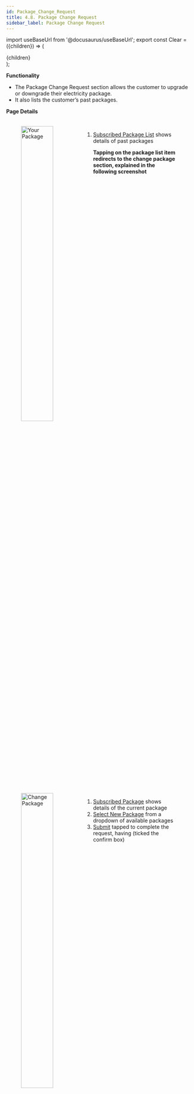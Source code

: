 ```yaml
---
id: Package_Change_Request
title: 4.8. Package Change Request
sidebar_label: Package Change Request
---
```


import useBaseUrl from '@docusaurus/useBaseUrl';
export const Clear = ({children}) => (
  <div
    style={{ 
         display: 'table',
    }}>
    {children}
  </div>
);

**Functionality**
* The Package Change Request section allows the customer to upgrade or downgrade their
electricity package.
* It also lists the customer’s past packages.

**Page Details**

<figure><br clear="right"/>
<img align="left" src={useBaseUrl("img/scrnshts/4.8_1_PackageChangeRequest.png")} alt="Your Package" width="45%"/>
<Clear>

1.  <u>Subscribed Package List</u> shows details of past packages

**Tapping on the package list item redirects to the change package section, explained in the following screenshot**

</Clear>
<br clear="both"/></figure>
<figure><br clear="right"/>
<img align="left" src={useBaseUrl("img/scrnshts/4.8_2_PackageChangeRequest.png")} alt="Change Package" width="45%"/>
<Clear>

1.  <u>Subscribed Package</u> shows details of the current package
2.  <u>Select New Package</u> from a dropdown of available packages
3.  <u>Submit</u> tapped to complete the request, having (ticked the confirm box)

</Clear>
<br clear="both"/></figure>

<!-- ![Your Package](./assets/4.15_YrPkg.png)

![Change Package](./assets/4.16_ChngPkg.png) -->
